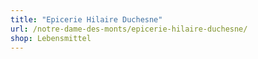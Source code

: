 ```yaml
---
title: "Epicerie Hilaire Duchesne"
url: /notre-dame-des-monts/epicerie-hilaire-duchesne/
shop: Lebensmittel
---
```


